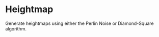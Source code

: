Heightmap
=========

Generate heightmaps using either the Perlin Noise or Diamond-Square
algorithm.
